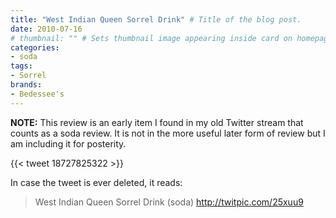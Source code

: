 ```yaml
---
title: "West Indian Queen Sorrel Drink" # Title of the blog post.
date: 2010-07-16
# thumbnail: "" # Sets thumbnail image appearing inside card on homepage.
categories:
- soda
tags:
- Sorrel
brands:
- Bedessee's
---
```


**NOTE:** This review is an early item I found in my old Twitter stream that counts as a soda review. It is not in the more useful later form of review but I am including it for posterity.

{{< tweet 18727825322 >}}

In case the tweet is ever deleted, it reads:
> West Indian Queen Sorrel Drink (soda) http://twitpic.com/25xuu9